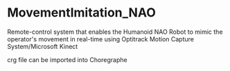 # MovementImitation_NAO

Remote-control system that enables the Humanoid NAO Robot to mimic the operator's
movement in real-time using Optitrack Motion Capture System/Microsoft Kinect

crg file can be imported into Choregraphe




